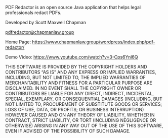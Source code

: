 PDF Redactor is an open source Java application that helps legal professionals redact PDFs.

Developed by Scott Maxwell Chapman

pdfredactor@chapmanlaw.group

Home Page: https://www.chapmanlaw.group/wordpress/index.php/pdf-redactor/


Demo Video: https://www.youtube.com/watch?v=3-Cps6Ynl6Q

THIS SOFTWARE IS PROVIDED BY THE COPYRIGHT HOLDERS AND CONTRIBUTORS “AS IS” AND ANY EXPRESS OR IMPLIED WARRANTIES, INCLUDING, BUT NOT LIMITED TO, 
THE IMPLIED WARRANTIES OF MERCHANTABILITY AND FITNESS FOR A PARTICULAR PURPOSE ARE DISCLAIMED. IN NO EVENT SHALL THE COPYRIGHT OWNER OR CONTRIBUTORS 
BE LIABLE FOR ANY DIRECT, INDIRECT, INCIDENTAL, SPECIAL, EXEMPLARY, OR CONSEQUENTIAL DAMAGES (INCLUDING, BUT NOT LIMITED TO, PROCUREMENT OF 
SUBSTITUTE GOODS OR SERVICES; LOSS OF USE, DATA, OR PROFITS; OR BUSINESS INTERRUPTION) HOWEVER CAUSED AND ON ANY THEORY OF LIABILITY, WHETHER IN CONTRACT, 
STRICT LIABILITY, OR TORT (INCLUDING NEGLIGENCE OR OTHERWISE) ARISING IN ANY WAY OUT OF THE USE OF THIS SOFTWARE, EVEN IF ADVISED OF THE POSSIBILITY OF SUCH DAMAGE.
